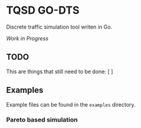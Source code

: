 # TQSD GO-DTS

Discrete traffic simulation tool writen in Go.


_Work in Progress_

## TODO
This are things that still need to be done:
[ ]

## Examples
Example files can be found in the `examples` directory.


### Pareto based simulation

